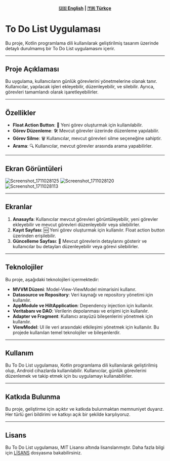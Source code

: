 <div align="center">
    <h4>
        <a href="README.md">🇺🇸 English</a>
        <span> | </span>
        <a href="README_TR.md">🇹🇷 Türkçe</a>
    </h4>
</div>




# To Do List Uygulaması

Bu proje, Kotlin programlama dili kullanılarak geliştirilmiş tasarım üzerinde detaylı durulmamış bir To Do List uygulamasını içerir. 

---

## Proje Açıklaması

Bu uygulama, kullanıcıların günlük görevlerini yönetmelerine olanak tanır. Kullanıcılar, yapılacak işleri ekleyebilir, düzenleyebilir, ve silebilir. Ayrıca, görevleri tamamlandı olarak işaretleyebilirler.

---

## Özellikler

- **Float Action Button**: 📝 Yeni görev oluşturmak için kullanılabilir.
- **Görev Düzenleme**: 🛠️ Mevcut görevler üzerinde düzenleme yapılabilir.
- **Görev Silme**: 🗑️ Kullanıcılar, mevcut görevleri silme seçeneğine sahiptir.
- **Arama**: 🔍 Kullanıcılar, mevcut görevler arasında arama yapabilirler.

- ---

## Ekran Görüntüleri

![Screenshot_1711028125](https://github.com/efebadir/ToDoList/assets/142944447/afab0cad-10af-4282-b0f5-2a8bbef53087)
![Screenshot_1711028120](https://github.com/efebadir/ToDoList/assets/142944447/5f87b72e-15e3-452e-8fa8-93cbd02e3ed1)
![Screenshot_1711028113](https://github.com/efebadir/ToDoList/assets/142944447/7516becc-ee35-486c-a25a-b827b18bb1d9)

---

## Ekranlar

1. **Anasayfa**: Kullanıcılar mevcut görevleri görüntüleyebilir, yeni görevler ekleyebilir ve mevcut görevleri düzenleyebilir veya silebilirler.
2. **Kayıt Sayfası**: 🆕 Yeni görev oluşturmak için kullanılır. Float action button üzerinden erişilebilir.
3. **Güncelleme Sayfası**: 🔄 Mevcut görevlerin detaylarını gösterir ve kullanıcılar bu detayları düzenleyebilir veya görevi silebilirler.

---


## Teknolojiler

Bu proje, aşağıdaki teknolojileri içermektedir:

- **MVVM Düzeni**: Model-View-ViewModel mimarisini kullanır.
- **Datasource ve Repository**: Veri kaynağı ve repository yönetimi için kullanılır.
- **AppModule ve HiltApplication**: Dependency injection için kullanılır.
- **Veritabanı ve DAO**: Verilerin depolanması ve erişimi için kullanılır.
- **Adapter ve Fragment**: Kullanıcı arayüzü bileşenlerini yönetmek için kullanılır.
- **ViewModel**: UI ile veri arasındaki etkileşimi yönetmek için kullanılır.
Bu projede kullanılan temel teknolojiler ve bileşenlerdir.

---

## Kullanım

Bu To Do List uygulaması, Kotlin programlama dili kullanılarak geliştirilmiş olup, Android cihazlarda kullanılabilir. Kullanıcılar, günlük görevlerini düzenlemek ve takip etmek için bu uygulamayı kullanabilirler.

---

## Katkıda Bulunma

Bu proje, geliştirme için açıktır ve katkıda bulunmaktan memnuniyet duyarız. Her türlü geri bildirimi ve katkıyı açık bir şekilde karşılıyoruz.

---

## Lisans

Bu To Do List uygulaması, MIT Lisansı altında lisanslanmıştır. Daha fazla bilgi için [LİSANS](https://github.com/efebadir/ToDoList/blob/main/L%C4%B0CENCE.txt) dosyasına bakabilirsiniz.
